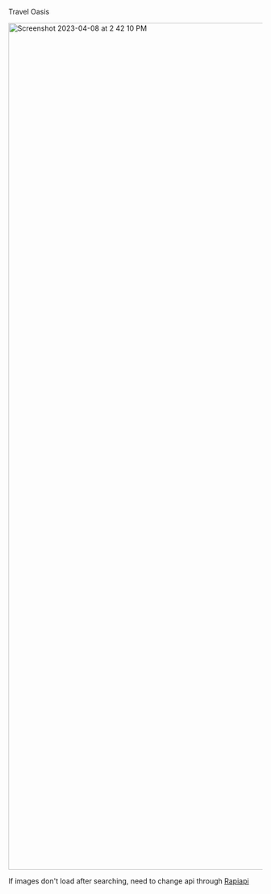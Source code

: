 Travel Oasis

<img width="1679" alt="Screenshot 2023-04-08 at 2 42 10 PM" src="https://user-images.githubusercontent.com/69473774/230738777-9af6c3eb-ce9b-418f-acb1-015d28f523e8.png">

If images don't load after searching, need to change api through [Rapiapi](https://rapidapi.com/3b-data-3b-data-default/api/airbnb13/)

